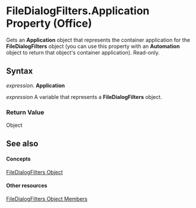 
# FileDialogFilters.Application Property (Office)

Gets an  **Application** object that represents the container application for the **FileDialogFilters** object (you can use this property with an **Automation** object to return that object's container application). Read-only.


## Syntax

 _expression_. **Application**

 _expression_ A variable that represents a **FileDialogFilters** object.


### Return Value

Object


## See also


#### Concepts


[FileDialogFilters Object](a74663cf-ad63-e41a-8d5e-e51e8a20c173.md)
#### Other resources


[FileDialogFilters Object Members](badd8f49-3f59-837f-ed20-a4a849910d4c.md)
